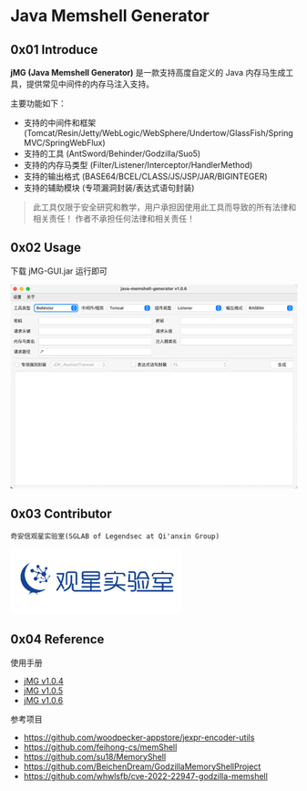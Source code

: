 # Java Memshell Generator

## 0x01 Introduce

**jMG (Java Memshell Generator)** 是一款支持高度自定义的 Java 内存马生成工具，提供常见中间件的内存马注入支持。

主要功能如下：
- 支持的中间件和框架 (Tomcat/Resin/Jetty/WebLogic/WebSphere/Undertow/GlassFish/SpringMVC/SpringWebFlux)
- 支持的工具 (AntSword/Behinder/Godzilla/Suo5)
- 支持的内存马类型 (Filter/Listener/Interceptor/HandlerMethod)
- 支持的输出格式 (BASE64/BCEL/CLASS/JS/JSP/JAR/BIGINTEGER)
- 支持的辅助模块 (专项漏洞封装/表达式语句封装)

> 此工具仅限于安全研究和教学，用户承担因使用此工具而导致的所有法律和相关责任！ 作者不承担任何法律和相关责任！


## 0x02 Usage

下载 jMG-GUI.jar 运行即可

![](./img/gui.png)


## 0x03 Contributor

```text
奇安信观星实验室(SGLAB of Legendsec at Qi'anxin Group)
```

<img src="./img/sglab.svg" width=300 alt="SgLab">

## 0x04 Reference

使用手册
- [jMG v1.0.4](https://mp.weixin.qq.com/s/oAiGWY9ABhn2o148snA_sg)
- [jMG v1.0.5](https://mp.weixin.qq.com/s/QjoRs_J5jVANrdEiiTtVtA)
- [jMG v1.0.6](https://mp.weixin.qq.com/s/0ZzH35aRUPelq8nwilMQiA)

参考项目
- https://github.com/woodpecker-appstore/jexpr-encoder-utils
- https://github.com/feihong-cs/memShell
- https://github.com/su18/MemoryShell
- https://github.com/BeichenDream/GodzillaMemoryShellProject
- https://github.com/whwlsfb/cve-2022-22947-godzilla-memshell
